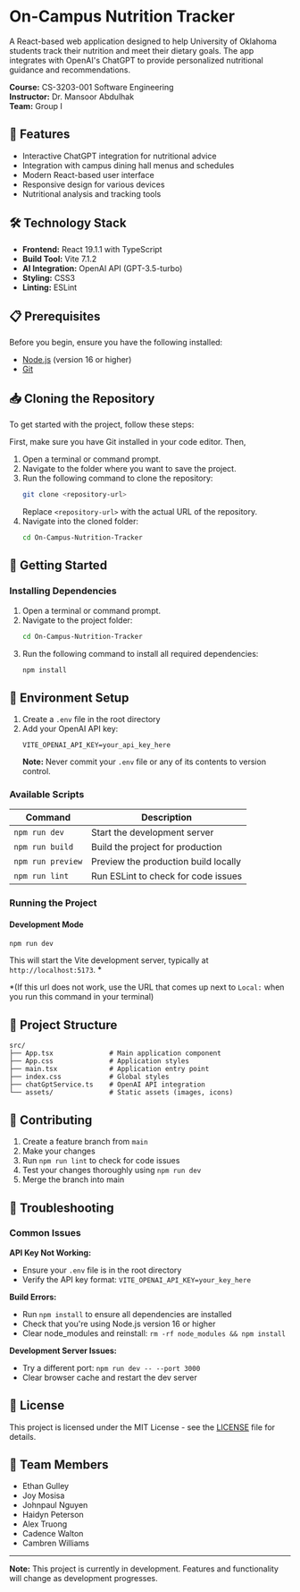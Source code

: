 # On-Campus Nutrition Tracker

A React-based web application designed to help University of Oklahoma students track their nutrition and meet their dietary goals. The app integrates with OpenAI's ChatGPT to provide personalized nutritional guidance and recommendations.

**Course:** CS-3203-001 Software Engineering  
**Instructor:** Dr. Mansoor Abdulhak  
**Team:** Group I

## 🚀 Features

- Interactive ChatGPT integration for nutritional advice
- Integration with campus dining hall menus and schedules
- Modern React-based user interface
- Responsive design for various devices
- Nutritional analysis and tracking tools

## 🛠️ Technology Stack

- **Frontend:** React 19.1.1 with TypeScript
- **Build Tool:** Vite 7.1.2
- **AI Integration:** OpenAI API (GPT-3.5-turbo)
- **Styling:** CSS3
- **Linting:** ESLint


## 📋 Prerequisites

Before you begin, ensure you have the following installed:
- [Node.js](https://nodejs.org/) (version 16 or higher)
- [Git](https://git-scm.com/)

## 📥 Cloning the Repository

To get started with the project, follow these steps:

First, make sure you have Git installed in your code editor. Then,

1. Open a terminal or command prompt.
2. Navigate to the folder where you want to save the project.
3. Run the following command to clone the repository:
    ```bash
    git clone <repository-url>
    ```
    Replace `<repository-url>` with the actual URL of the repository.
4. Navigate into the cloned folder:
    ```bash
    cd On-Campus-Nutrition-Tracker
    ```


## 🚀 Getting Started

### Installing Dependencies
1. Open a terminal or command prompt.
2. Navigate to the project folder:
    ```bash
    cd On-Campus-Nutrition-Tracker
    ```
3. Run the following command to install all required dependencies:
    ```bash
    npm install
    ```

## 🔧 Environment Setup

1. Create a `.env` file in the root directory
2. Add your OpenAI API key:
   ```
   VITE_OPENAI_API_KEY=your_api_key_here
   ```
   **Note:** Never commit your `.env` file or any of its contents to version control.


### Available Scripts

| Command | Description |
|---------|-------------|
| `npm run dev` | Start the development server |
| `npm run build` | Build the project for production |
| `npm run preview` | Preview the production build locally |
| `npm run lint` | Run ESLint to check for code issues |

### Running the Project

#### Development Mode
```bash
npm run dev
```
This will start the Vite development server, typically at `http://localhost:5173`. *

*(If this url does not work, use the URL that comes up next to `Local:` when you run this command in your terminal)


## 📁 Project Structure

```
src/
├── App.tsx              # Main application component
├── App.css              # Application styles
├── main.tsx             # Application entry point
├── index.css            # Global styles
├── chatGptService.ts    # OpenAI API integration
└── assets/              # Static assets (images, icons)
```

## 🤝 Contributing

1. Create a feature branch from `main`
2. Make your changes
3. Run `npm run lint` to check for code issues
4. Test your changes thoroughly using `npm run dev`
5. Merge the branch into main

## 🐛 Troubleshooting

### Common Issues

**API Key Not Working:**
- Ensure your `.env` file is in the root directory
- Verify the API key format: `VITE_OPENAI_API_KEY=your_key_here`

**Build Errors:**
- Run `npm install` to ensure all dependencies are installed
- Check that you're using Node.js version 16 or higher
- Clear node_modules and reinstall: `rm -rf node_modules && npm install`

**Development Server Issues:**
- Try a different port: `npm run dev -- --port 3000`
- Clear browser cache and restart the dev server

## 📝 License

This project is licensed under the MIT License - see the [LICENSE](LICENSE) file for details.

## 👥 Team Members

- Ethan Gulley
- Joy Mosisa
- Johnpaul Nguyen
- Haidyn Peterson
- Alex Truong
- Cadence Walton
- Cambren Williams

---

**Note:** This project is currently in development. Features and functionality will change as development progresses.

